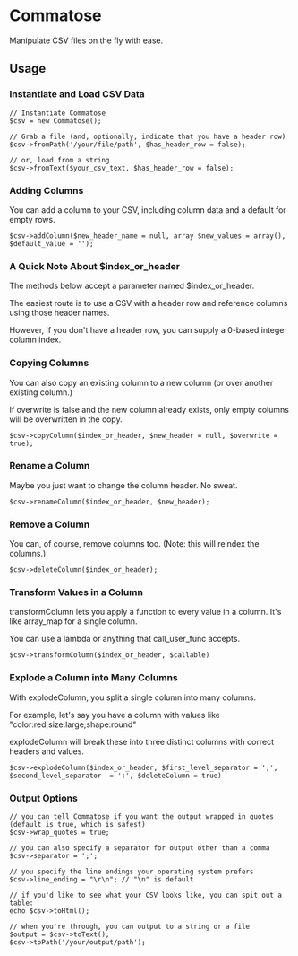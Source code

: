 # Commatose
Manipulate CSV files on the fly with ease.

## Usage

### Instantiate and Load CSV Data

```
// Instantiate Commatose
$csv = new Commatose();

// Grab a file (and, optionally, indicate that you have a header row)
$csv->fromPath('/your/file/path', $has_header_row = false);

// or, load from a string
$csv->fromText($your_csv_text, $has_header_row = false);

```

### Adding Columns

You can add a column to your CSV, including column data and a default for empty rows.

```
$csv->addColumn($new_header_name = null, array $new_values = array(), $default_value = '');

```

### A Quick Note About $index_or_header

The methods below accept a parameter named $index_or_header.

The easiest route is to use a CSV with a header row and reference columns using those header names.

However, if you don't have a header row, you can supply a 0-based integer column index.

### Copying Columns

You can also copy an existing column to a new column (or over another existing column.)

If overwrite is false and the new column already exists, only empty columns will be overwritten in the copy.

```
$csv->copyColumn($index_or_header, $new_header = null, $overwrite = true);

```

### Rename a Column

Maybe you just want to change the column header. No sweat.

```
$csv->renameColumn($index_or_header, $new_header);

```

### Remove a Column

You can, of course, remove columns too. (Note: this will reindex the columns.)

```
$csv->deleteColumn($index_or_header);

```

### Transform Values in a Column

transformColumn lets you apply a function to every value in a column. It's like array_map for a single column.

You can use a lambda or anything that call_user_func accepts.

```
$csv->transformColumn($index_or_header, $callable)

```

### Explode a Column into Many Columns

With explodeColumn, you split a single column into many columns.

For example, let's say you have a column with values like "color:red;size:large;shape:round"

explodeColumn will break these into three distinct columns with correct headers and values.

```
$csv->explodeColumn($index_or_header, $first_level_separator = ';', $second_level_separator  = ':', $deleteColumn = true)

```

### Output Options

```
// you can tell Commatose if you want the output wrapped in quotes (default is true, which is safest)
$csv->wrap_quotes = true;

// you can also specify a separator for output other than a comma
$csv->separator = ';';

// you specify the line endings your operating system prefers
$csv->line_ending = "\r\n"; // "\n" is default

// if you'd like to see what your CSV looks like, you can spit out a table:
echo $csv->toHtml();

// when you're through, you can output to a string or a file
$output = $csv->toText();
$csv->toPath('/your/output/path');

```
